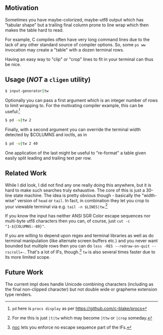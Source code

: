 Motivation
----------
Sometimes you have maybe-colorized, maybe-utf8 output which has "tabular shape"
but a trailing final column prone to line wrap which then makes the table hard
to read.

For example, C compiles often have very long command lines due to the lack of
any other standard source of compiler options.  So, some `ps ww` invocation may
create a "table" with a dozen terminal rows.

Having an easy way to "clip" or "crop" lines to fit in your terminal can thus be
nice.

Usage (***NOT*** a `cligen` utility)
-----
```sh
$ input-generator|tw
```

Optionally you can pass a first argument which is an integer number of rows to
limit wrapping to.  For the motivating compiler example, this can be useful:[^1]
```sh
$ pd -w|tw 2
```

Finally, with a second argument you can override the terminal width detected
by $COLUMNS and ioctls, as in

```sh
$ pd -w|tw 2 40
```
One application of the last might be useful to "re-format" a table given easily
split leading and trailing text per row.

Related Work
------------
While I did look, I did not find any one really doing this anywhere, but it is
hard to make such searches truly exhaustive.  The core of this is just a 30-line
state machine.  The idea is pretty obvious though - basically the "width-wise"
version of `head` or `tail`.  In fact, in combination they let you crop to your
viewable terminal via e.g. `tail -n $LINES|tw`.[^2]

If you know the input has neither ANSI SGR Color escape sequences nor multi-byte
utf8 characters then you can, of course, just `cut -c "1-${COLUMNS:-80}"`.

If you are willing to depend upon regex and terminal libraries as well as do
terminal manipulation (like alternate screen buffers etc.) and you never want
bounded but multiple rows then you can do `less -RES --redraw-on-quit
--rscroll=-`.  That's a lot of IFs, though.[^3]  `tw` is also several times
faster due to its more limited scope.

Future Work
-----------
The current impl does handle Unicode combining characters (including as the
final non-clipped character) but not double wide or grapheme extension type
renders.

[^1]: `pd` here is `procs display` as per https://github.com/c-blake/procs

[^2]: For me this is just `|t|tw` which may become `|ttw` or `|crop` someday.

[^3]: [noc](noc.md) lets you enforce no escape sequence part of the IFs.
